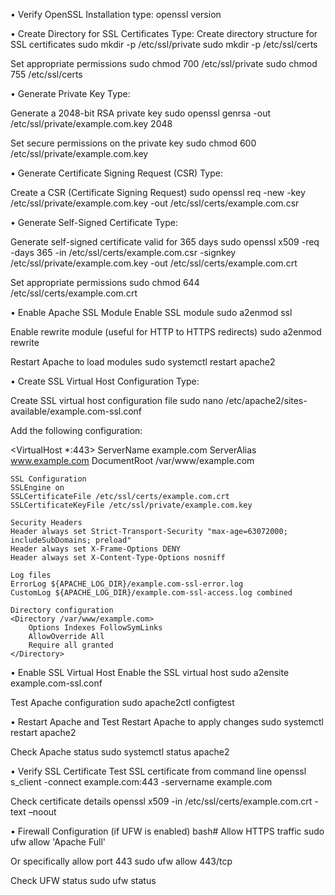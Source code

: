 •	Verify OpenSSL Installation
type:
openssl version

•	Create Directory for SSL Certificates
Type:
Create directory structure for SSL certificates
sudo mkdir -p /etc/ssl/private
sudo mkdir -p /etc/ssl/certs

Set appropriate permissions
sudo chmod 700 /etc/ssl/private
sudo chmod 755 /etc/ssl/certs


•	Generate Private Key
Type:

Generate a 2048-bit RSA private key
sudo openssl genrsa -out /etc/ssl/private/example.com.key 2048

Set secure permissions on the private key
sudo chmod 600 /etc/ssl/private/example.com.key


•	Generate Certificate Signing Request (CSR)
Type:

Create a CSR (Certificate Signing Request)
sudo openssl req -new -key /etc/ssl/private/example.com.key -out /etc/ssl/certs/example.com.csr

•	Generate Self-Signed Certificate
Type:

Generate self-signed certificate valid for 365 days
sudo openssl x509 -req -days 365 -in /etc/ssl/certs/example.com.csr -signkey /etc/ssl/private/example.com.key -out /etc/ssl/certs/example.com.crt

Set appropriate permissions
sudo chmod 644 /etc/ssl/certs/example.com.crt

•	Enable Apache SSL Module
Enable SSL module
sudo a2enmod ssl

Enable rewrite module (useful for HTTP to HTTPS redirects)
sudo a2enmod rewrite

Restart Apache to load modules
sudo systemctl restart apache2

•	Create SSL Virtual Host Configuration
Type:

Create SSL virtual host configuration file
sudo nano /etc/apache2/sites-available/example.com-ssl.conf

Add the following configuration:

<VirtualHost *:443>
    ServerName example.com
    ServerAlias www.example.com
    DocumentRoot /var/www/example.com
    
    SSL Configuration
    SSLEngine on
    SSLCertificateFile /etc/ssl/certs/example.com.crt
    SSLCertificateKeyFile /etc/ssl/private/example.com.key
    
    Security Headers
    Header always set Strict-Transport-Security "max-age=63072000; includeSubDomains; preload"
    Header always set X-Frame-Options DENY
    Header always set X-Content-Type-Options nosniff
    
    Log files
    ErrorLog ${APACHE_LOG_DIR}/example.com-ssl-error.log
    CustomLog ${APACHE_LOG_DIR}/example.com-ssl-access.log combined
    
    Directory configuration
    <Directory /var/www/example.com>
        Options Indexes FollowSymLinks
        AllowOverride All
        Require all granted
    </Directory>
</VirtualHost>


•	Enable SSL Virtual Host
Enable the SSL virtual host
sudo a2ensite example.com-ssl.conf

Test Apache configuration
sudo apache2ctl configtest

•	Restart Apache and Test
Restart Apache to apply changes
sudo systemctl restart apache2

Check Apache status
sudo systemctl status apache2

•	Verify SSL Certificate
Test SSL certificate from command line
openssl s_client -connect example.com:443 -servername example.com

Check certificate details
openssl x509 -in /etc/ssl/certs/example.com.crt -text –noout

•	Firewall Configuration (if UFW is enabled)
bash# Allow HTTPS traffic
sudo ufw allow 'Apache Full'

Or specifically allow port 443
sudo ufw allow 443/tcp

Check UFW status
sudo ufw status

